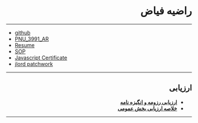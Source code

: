 <div dir="rtl">
 
 # راضیه فیاض
 ------------------
<div dir="ltr">
 
- [github](https://github.com/rahafyz)
- [PNU_3991_AR](https://github.com/rahafyz/PNU_3991_AR)
- [Resume](https://rahafyz.github.io/)
- [SOP](https://rahafyz.github.io/SOP)
- [Javascript Certificate](http://Www.sololearn.com/certificate/1024-12717630/pdf)
- [jlord patchwork](https://github.com/rahafyz/PNU_3991_AR/blob/main/jlord.png)
------------------------
<div dir="rtl">
 
## ارزیابی

- [**ارزیابی رزومه و انگیزه نامه**](https://github.com/rahafyz/PNU_3991_AR/blob/main/RF_CV_CheckList_AR_3991.pdf)
- [**خلاصه ارزیابی بخش عمومی**](https://github.com/rahafyz/PNU_3991_AR/blob/main/RF_GeneralSection_CheckList_AR_3991.pdf)
--------------------------------
